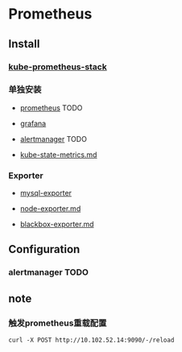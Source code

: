 # Prometheus

## Install

### [kube-prometheus-stack](kube-prometheus-stack)


### 单独安装

- [prometheus](prometheus) TODO

- [grafana](grafana)

- [alertmanager](alertmanager) TODO

- [kube-state-metrics.md](kube-state-metrics.md)

### Exporter

- [mysql-exporter](exporters/mysql-exporter)

- [node-exporter.md](exporters/node-exporter.md)

- [blackbox-exporter.md](exporters/blackbox-exporter)

## Configuration

### alertmanager TODO


## note

### 触发prometheus重载配置

```shell
curl -X POST http://10.102.52.14:9090/-/reload
```
